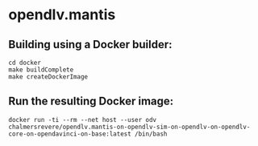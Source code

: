 # opendlv.mantis

## Building using a Docker builder:

    cd docker
    make buildComplete
    make createDockerImage

## Run the resulting Docker image:

    docker run -ti --rm --net host --user odv chalmersrevere/opendlv.mantis-on-opendlv-sim-on-opendlv-on-opendlv-core-on-opendavinci-on-base:latest /bin/bash

